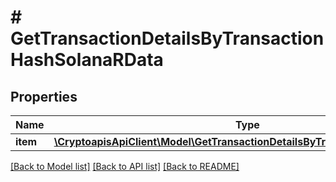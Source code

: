 # # GetTransactionDetailsByTransactionHashSolanaRData

## Properties

Name | Type | Description | Notes
------------ | ------------- | ------------- | -------------
**item** | [**\CryptoapisApiClient\Model\GetTransactionDetailsByTransactionHashSolanaRI**](GetTransactionDetailsByTransactionHashSolanaRI.md) |  |

[[Back to Model list]](../../README.md#models) [[Back to API list]](../../README.md#endpoints) [[Back to README]](../../README.md)
